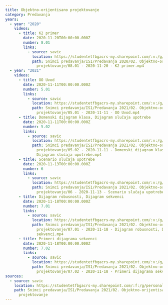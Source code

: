 ```yaml
---
title: Objektno-orijentisano projektovanje
category: Predavanja
years:
  - year: "2020"
    videos:
      - title: K2 primer
        date: 2020-11-20T00:00:00.000Z
        number: 8.01
        links:
          - source: savic
            location: https://studentetfbgacrs-my.sharepoint.com/:v:/g/personal/sa190595d_student_etf_bg_ac_rs/EdLze0q52Z5CiVQfGK2rbtsB9eEk6HFb0tW3revN097QFQ
            path: Snimci predavanja/IS1/Predavanja 2020/02. Objektno-orijentisano
              projektovanje/08.01 - 2020-11-20 - K2 primer.mp4
  - year: "2021"
    videos:
      - title: OO Uvod
        date: 2020-11-11T00:00:00.000Z
        number: 5.01
        links:
          - source: savic
            location: https://studentetfbgacrs-my.sharepoint.com/:v:/g/personal/sa190595d_student_etf_bg_ac_rs/Eb0s5vGzxmtJtwxYrJuuw0ABqiteKt2294Ri_iSpEzEDrw
            path: Snimci predavanja/IS1/Predavanja 2021/02. Objektno-orijentisano
              projektovanje/05.01 - 2020-11-11 - OO Uvod.mp4
      - title: Domenski dijagram klasa, Dijagram slučaja upotrebe
        date: 2020-11-11T00:00:00.000Z
        number: 5.02
        links:
          - source: savic
            location: https://studentetfbgacrs-my.sharepoint.com/:v:/g/personal/sa190595d_student_etf_bg_ac_rs/EezhkfQmzzFBl-L0Vx1A5Q0B7jcFn0lc2B_Gi2key_Dg7Q
            path: Snimci predavanja/IS1/Predavanja 2021/02. Objektno-orijentisano
              projektovanje/05.02 - 2020-11-11 - Domenski dijagram klasa,
              Dijagram slučaja upotrebe.mp4
      - title: Scenario slučaja upotrebe
        date: 2020-11-13T00:00:00.000Z
        number: 6
        links:
          - source: savic
            location: https://studentetfbgacrs-my.sharepoint.com/:v:/g/personal/sa190595d_student_etf_bg_ac_rs/EVwv9GdJYixBvW9Y_N4sEkYBRACvukili7gMMaPcX4s-WA
            path: Snimci predavanja/IS1/Predavanja 2021/02. Objektno-orijentisano
              projektovanje/06 - 2020-11-13 - Scenario slučaja upotrebe.mp4
      - title: Dijagram robusnosti, Dijagram sekvenci
        date: 2020-11-18T00:00:00.000Z
        number: 7.01
        links:
          - source: savic
            location: https://studentetfbgacrs-my.sharepoint.com/:v:/g/personal/sa190595d_student_etf_bg_ac_rs/Ef30B06xXE9PiGxEva0J7t8B-61L5VYLyGlPOO2JLlHqEg
            path: Snimci predavanja/IS1/Predavanja 2021/02. Objektno-orijentisano
              projektovanje/07.01 - 2020-11-18 - Dijagram robusnosti, Dijagram
              sekvenci.mp4
      - title: Primeri dijagrama sekvenci
        date: 2020-11-18T00:00:00.000Z
        number: 7.02
        links:
          - source: savic
            location: https://studentetfbgacrs-my.sharepoint.com/:v:/g/personal/sa190595d_student_etf_bg_ac_rs/EbR3v0wlvEFOt4xMyo8bX-kB0M1KqaTdfouITzGq57Z_OQ
            path: Snimci predavanja/IS1/Predavanja 2021/02. Objektno-orijentisano
              projektovanje/07.02 - 2020-11-18 - Primeri dijagrama sekvenci.mp4
sources:
  - source: savic
    location: https://studentetfbgacrs-my.sharepoint.com/:f:/g/personal/sa190595d_student_etf_bg_ac_rs/EpVAhR3Mbx9PpmyWOuhVn-4BJheqjFXYFnornc3Jx9fbXg
    path: Snimci predavanja/IS1/Predavanja 2021/02. Objektno-orijentisano
      projektovanje
---
```



